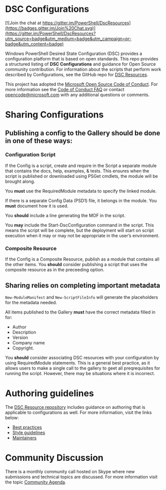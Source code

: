 # DSC Configurations

[![Join the chat at https://gitter.im/PowerShell/DscResources](https://badges.gitter.im/Join%20Chat.svg)](https://gitter.im/PowerShell/DscResources?utm_source=badge&utm_medium=badge&utm_campaign=pr-badge&utm_content=badge)

Windows PowerShell Desired State Configuration (DSC) provides a configuration platform that is based on open standards.
This repo provides a structured listing of **DSC Configurations** and guidance for Open Source community contribution.
For information about the scripts that perform work described by Configurations, see the GitHub repo for [DSC Resources](http://github.com/powershell/dscresources). 

This project has adopted the [Microsoft Open Source Code of Conduct](https://opensource.microsoft.com/codeofconduct/).
For more information see the [Code of Conduct FAQ](https://opensource.microsoft.com/codeofconduct/faq/) or contact [opencode@microsoft.com](mailto:opencode@microsoft.com) with any additional questions or comments.

# Sharing Configurations
## Publishing a config to the Gallery should be done in one of these ways:

### Configuration Script
If the Config is a script, create and require in the Script a separate module that contains the docs, help, examples, & tests. 
This ensures when the script is published or downloaded using PSGet cmdlets, the module will be brought along.

You **must** use the RequiredModule metadata to specify the linked module.

If there is a separate Config Data (PSD1) file, it belongs in the module. You **must** document how it is used.

You **should** include a line generating the MOF in the script.

You **may** include the Start-DscConfiguration command in the script. This means the script will be complete, but the deployment will start on script execution when it may or may not be appropriate in the user’s environment. 

### Composite Resource
If the Config is a Composite Resource, publish as a module that contains all the other items. 
You **should** consider publishing a script that uses the composite resource as in the preceeding option.

## Sharing relies on completing important metadata 
```New-ModuleManifest``` and ```New-ScriptFileInfo``` will generate the placeholders for the metadata needed.

All items published to the Gallery **must** have the correct metadata filled in for:
- Author
- Description
- Version
- Company name
- Copyright. 

You **should** consider associating DSC resources with your configuration by using RequiredModule statements. 
This is a general best practice, as it allows users to make a single call to the gallery to geet all preqrequisites for running the script. However, there may be situations where it is incorrect.

# Authoring guidelines

The [DSC Resource repository](http://github.com/powershell/dscresources) includes guidance on authoring that is applicable to configurations as well.
For more information, visit the links below:

 - [Best practices](https://github.com/PowerShell/DscResources/blob/master/BestPractices.md)
 - [Style guidelines](https://github.com/PowerShell/DscResources/blob/master/StyleGuidelines.md)
 - [Maintainers](https://github.com/PowerShell/DscResources/blob/master/Maintainers.md)


# Community Discussion

There is a monthly community call hosted on Skype where new submissions and technical topics are discussed.
For more information visit the topic [Community Agenda](https://github.com/PowerShell/DscResources/blob/master/CommunityAgenda.md).
